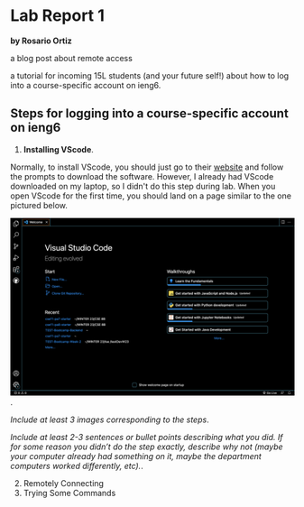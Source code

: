 # Lab Report 1 
**by Rosario Ortiz**

 a blog post about remote access
 
a tutorial for incoming 15L students (and your future self!) about how to log into a course-specific account on ieng6.

## Steps for logging into a course-specific account on ieng6
1. **Installing VScode**.  

Normally, to install VScode, you should just go to their [website](https://code.visualstudio.com/) and follow the prompts to download the software. However, I already had VScode downloaded on my laptop, so I didn't do this step during lab. When you open VScode for the first time, you should land on a page similar to the one pictured below.  

![Image](https://github.com/tritonro/cse15l-lab-reports/blob/2b955bde42290f217ebc6e23d04460a762bec9f2/images/vsCode_ss.png). 

*Include at least 3 images corresponding to the steps*. 

*Include at least 2-3 sentences or bullet points describing what you did. If for some reason you didn’t do the step exactly, describe why not (maybe your computer already had something on it, maybe the department computers worked differently, etc).*. 

2. Remotely Connecting
3. Trying Some Commands
